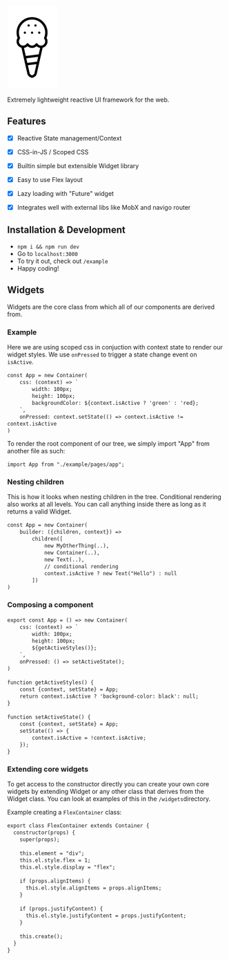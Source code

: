 
![vanilj](https://github.com/qudde/vanilj/blob/master/assets/glass.png)

Extremely lightweight reactive UI framework for the web.


## Features

 - [X] Reactive State management/Context
 - [X] CSS-in-JS / Scoped CSS
 - [X] Builtin simple but extensible Widget library
 - [x] Easy to use Flex layout
 - [x] Lazy loading with "Future" widget
 - [x] Integrates well with external libs like MobX and navigo router


## Installation & Development

- `npm i && npm run dev`
- Go to `localhost:3000`
- To try it out, check out `/example`
- Happy coding!


## Widgets

Widgets are the core class from which all of our components are derived from.


### Example
Here we are using scoped css in conjuction with context state to render our widget styles. We use `onPressed` to trigger a state change event on `isActive`.

    const App = new Container(
	    css: (context) => `
		    width: 100px;
		    height: 100px;
		    backgroundColor: ${context.isActive ? 'green' : 'red};
		`,
		onPressed: context.setState(() => context.isActive != context.isActive
	)

To render the root component of our tree, we simply import "App" from another file as such:

    import App from "./example/pages/app";


### Nesting children

This is how it looks when nesting children in the tree. Conditional rendering also works at all levels. You can call anything inside there as long as it returns a valid Widget.

    const App = new Container(
		builder: ({children, context}) =>
			children([
				new MyOtherThing(..),
				new Container(..),
				new Text(..),
				// conditional rendering
				context.isActive ? new Text("Hello") : null
			])
	)


### Composing a component 

    export const App = () => new Container(
	    css: (context) => `
		    width: 100px;
		    height: 100px;
		    ${getActiveStyles()};
		`,
		onPressed: () => setActiveState();
	)

    function getActiveStyles() {
		const {context, setState} = App;
		return context.isActive ? 'background-color: black': null;
	}

	function setActiveState() {
		const {context, setState} = App;
		setState(() => {
			context.isActive = !context.isActive;
		});
	}

### Extending core widgets

To get access to the constructor directly you can create your own core widgets by extending Widget or any other class that derives from the Widget class. You can look at examples of this in the `/widgets`directory. 

Example creating a `FlexContainer` class:

    export class FlexContainer extends Container {
	  constructor(props) {
	    super(props);

	    this.element = "div"; 
	    this.el.style.flex = 1;
	    this.el.style.display = "flex";

	    if (props.alignItems) {
	      this.el.style.alignItems = props.alignItems;
	    }	

	    if (props.justifyContent) {
	      this.el.style.justifyContent = props.justifyContent;
	    }

	    this.create();
	  }
	}

	
